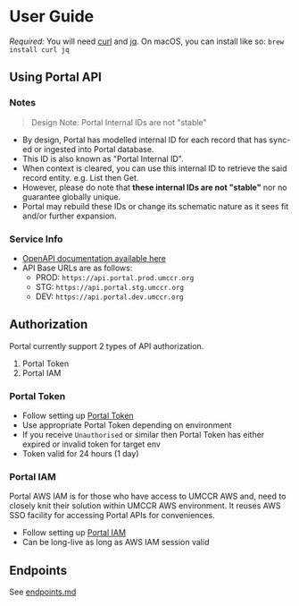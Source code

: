 # User Guide

_Required:_ You will need [curl](https://curl.se/) and [jq](https://stedolan.github.io/jq/). On macOS, you can install like so: `brew install curl jq`

## Using Portal API

### Notes

> Design Note: Portal Internal IDs are not "stable"

- By design, Portal has modelled internal ID for each record that has sync-ed or ingested into Portal database.
- This ID is also known as "Portal Internal ID".
- When context is cleared, you can use this internal ID to retrieve the said record entity. e.g. List then Get.
- However, please do note that **these internal IDs are not "stable"** nor no guarantee globally unique.
- Portal may rebuild these IDs or change its schematic nature as it sees fit and/or further expansion.

### Service Info

- [OpenAPI documentation available here](https://petstore.swagger.io/?url=https://raw.githubusercontent.com/umccr/data-portal-apis/dev/swagger/swagger.json)
- API Base URLs are as follows:
    - PROD: `https://api.portal.prod.umccr.org`
    - STG: `https://api.portal.stg.umccr.org`
    - DEV: `https://api.portal.dev.umccr.org`


## Authorization

Portal currently support 2 types of API authorization.
1. Portal Token
2. Portal IAM

### Portal Token

- Follow setting up [Portal Token](PORTAL_TOKEN.md)
- Use appropriate Portal Token depending on environment
- If you receive `Unauthorised` or similar then Portal Token has either expired or invalid token for target env
- Token valid for 24 hours (1 day)

### Portal IAM

Portal AWS IAM is for those who have access to UMCCR AWS and, need to closely knit their solution within UMCCR AWS environment. It reuses AWS SSO facility for accessing Portal APIs for conveniences.

- Follow setting up [Portal IAM](PORTAL_IAM.md)
- Can be long-live as long as AWS IAM session valid


## Endpoints

See [endpoints.md](ENDPOINTS.md)

